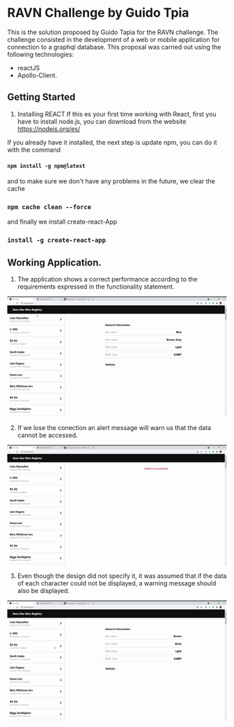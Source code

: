 # RAVN Challenge by Guido Tpia

This is the solution proposed by Guido Tapia for the RAVN challenge.
The challenge consisted in the development of a web or mobile application for connection to a graphql database.
This proposal was carried out using the following technologies: 

- reactJS 
- Apollo-Client.

## Getting Started

1. Installing REACT
If this es your first time working with React, first you have to install node.js, you can download from the website https://nodejs.org/es/

If you already have it installed, the next step is update npm, you can do it with the command
#### `npm install -g npm@latest`
and to make sure we don't have any problems in the future, we clear the cache
### `npm cache clean --force`

and finally we install create-react-App
### `install -g create-react-app`

## Working Application.

1. The application shows a correct performance according to the requirements expressed in the functionality statement.


![](RAVN-working.gif)


2. If we lose the conection an alert message will warn us that the data cannot be accessed.


![](RAVN-fail-2.gif)


3. Even though the design did not specify it, it was assumed that if the data of each character could not be displayed, a warning message should also be displayed.


![](RAVN-fail-1.gif)
